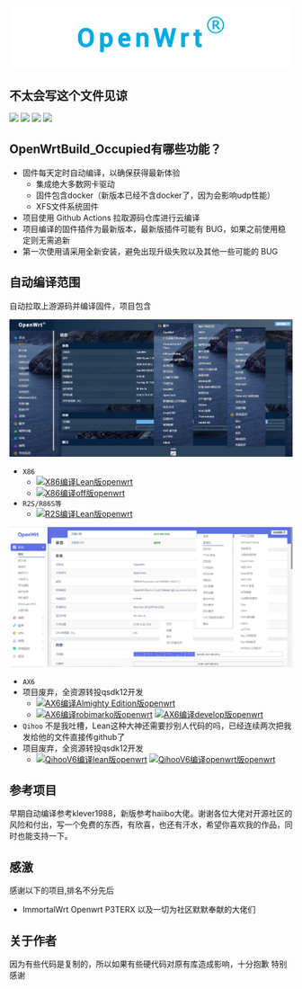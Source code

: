 ![logo](openwrt.png)
## 不太会写这个文件见谅
<img src="https://img.shields.io/github/downloads/aoxueos/OpenWrtBuild_Occupied/total.svg?style=for-the-badge&color=32C955"/> <img src="https://img.shields.io/github/stars/aoxueos/OpenWrtBuild_Occupied.svg?style=for-the-badge&color=orange"/> <img src="https://img.shields.io/github/forks/aoxueos/OpenWrtBuild_Occupied.svg?style=for-the-badge&color=ff69b4"/> <img src="https://img.shields.io/github/watchers/aoxueos/OpenWrtBuild_Occupied.svg?style=for-the-badge&color=blueviolet"/>

## OpenWrtBuild_Occupied有哪些功能？

* 固件每天定时自动编译，以确保获得最新体验
    *  集成绝大多数网卡驱动
    *  固件包含docker（新版本已经不含docker了，因为会影响udp性能）
    *  XFS文件系统固件
* 项目使用 Github Actions 拉取源码仓库进行云编译
* 项目编译的固件插件为最新版本，最新版插件可能有 BUG，如果之前使用稳定则无需追新
* 第一次使用请采用全新安装，避免出现升级失败以及其他一些可能的 BUG

## 自动编译范围
自动拉取上游源码并编译固件，项目包含

![full](X86_R2S_r68s.png)
* `X86` 
   * [![X86编译Lean版openwrt](https://github.com/aoxueos/OpenWrtBuild_Occupied/actions/workflows/X86_64-OpenWrt.yml/badge.svg)](https://github.com/aoxueos/OpenWrtBuild_Occupied/actions/workflows/X86_64-OpenWrt.yml) 
   * [![X86编译off版openwrt](https://github.com/aoxueos/OpenWrtBuild_Occupied/actions/workflows/X86_64-ImmWrt.yml/badge.svg)](https://github.com/aoxueos/OpenWrtBuild_Occupied/actions/workflows/X86_64-ImmWrt.yml)
* `R2S/R86S等`
   * [![R2S编译Lean版openwrt](https://github.com/aoxueos/OpenWrtBuild_Occupied/actions/workflows/Rockchip-OpenWrt.yml/badge.svg)](https://github.com/aoxueos/OpenWrtBuild_Occupied/actions/workflows/Rockchip-OpenWrt.yml)

![router](AX6.png)
* `AX6`
* 项目废弃，全资源转投qsdk12开发
   * [![AX6编译Almighty Edition版openwrt](https://github.com/aoxueos/OpenWrtBuild_Occupied/actions/workflows/Almighty_AX6.yml/badge.svg)](https://github.com/aoxueos/OpenWrtBuild_Occupied/actions/workflows/Almighty_AX6.yml)
   * [![AX6编译robimarko版openwrt](https://github.com/aoxueos/OpenWrtBuild_Occupied/actions/workflows/5.15-AX6-2.yml/badge.svg)](https://github.com/aoxueos/OpenWrtBuild_Occupied/actions/workflows/5.15-AX6-2.yml) [![AX6编译develop版openwrt](https://github.com/aoxueos/OpenWrtBuild_Occupied/actions/workflows/5.15-AX6.yml/badge.svg)](https://github.com/aoxueos/OpenWrtBuild_Occupied/actions/workflows/5.15-AX6.yml)
* `Qihoo` 不是我吐槽，Lean这种大神还需要抄别人代码的吗，已经连续两次把我发给他的文件直接传github了
* 项目废弃，全资源转投qsdk12开发
   * [![QihooV6编译lean版openwrt](https://github.com/aoxueos/OpenWrtBuild_Occupied/actions/workflows/Qihoov6.yml/badge.svg)](https://github.com/aoxueos/OpenWrtBuild_Occupied/actions/workflows/Qihoov6.yml) [![QihooV6编译openwrt版openwrt](https://github.com/aoxueos/OpenWrtBuild_Occupied/actions/workflows/Qihoov12.yml/badge.svg)](https://github.com/aoxueos/OpenWrtBuild_Occupied/actions/workflows/Qihoov12.yml)

## 参考项目
早期自动编译参考klever1988，新版参考haiibo大佬。谢谢各位大佬对开源社区的风险和付出，写一个免费的东西，有欣喜，也还有汗水，希望你喜欢我的作品，同时也能支持一下。

## 感激
感谢以下的项目,排名不分先后

* ImmortalWrt Openwrt P3TERX 以及一切为社区默默奉献的大佬们

## 关于作者
因为有些代码是复制的，所以如果有些硬代码对原有库造成影响，十分抱歉 特别感谢
